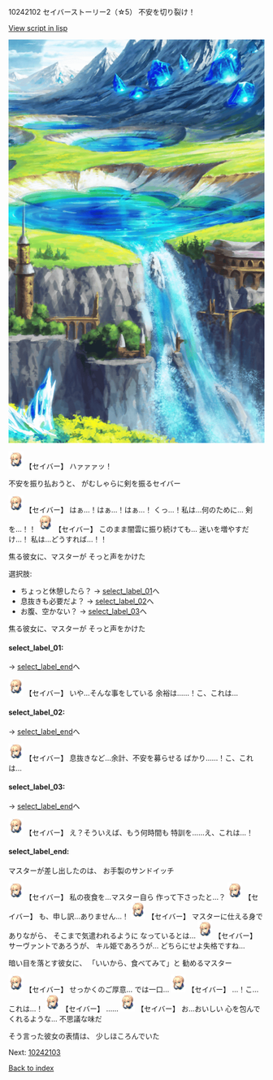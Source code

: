 10242102 セイバーストーリー2（☆5） 不安を切り裂け！

[View script in lisp](../scripts/10242102.txt)

![highland.png](../images/backgrounds/highland.png)

<img src="../images/units/102421.png" alt="102421.png" height="34"/>
【セイバー】
ハァァァッ！

不安を振り払おうと、
がむしゃらに剣を振るセイバー

<img src="../images/units/102421.png" alt="102421.png" height="34"/>
【セイバー】
はぁ…！はぁ…！はぁ…！
くっ…！私は…何のために…
剣を…！！

<img src="../images/units/102421.png" alt="102421.png" height="34"/>
【セイバー】
このまま闇雲に振り続けても…
迷いを増やすだけ…！
私は…どうすれば…！！

焦る彼女に、マスターが
そっと声をかけた

選択肢:
- ちょっと休憩したら？ → [select_label_01](#select_label_01)へ
- 息抜きも必要だよ？ → [select_label_02](#select_label_02)へ
- お腹、空かない？ → [select_label_03](#select_label_03)へ

焦る彼女に、マスターが
そっと声をかけた

#### select_label_01:
 → [select_label_end](#select_label_end)へ

<img src="../images/units/102421.png" alt="102421.png" height="34"/>
【セイバー】
いや…そんな事をしている
余裕は……！こ、これは…

#### select_label_02:
 → [select_label_end](#select_label_end)へ

<img src="../images/units/102421.png" alt="102421.png" height="34"/>
【セイバー】
息抜きなど…余計、不安を募らせる
ばかり……！こ、これは…

#### select_label_03:
 → [select_label_end](#select_label_end)へ

<img src="../images/units/102421.png" alt="102421.png" height="34"/>
【セイバー】
え？そういえば、もう何時間も
特訓を……え、これは…！

#### select_label_end:

マスターが差し出したのは、
お手製のサンドイッチ

<img src="../images/units/102421.png" alt="102421.png" height="34"/>
【セイバー】
私の夜食を…マスター自ら
作って下さったと…？

<img src="../images/units/102421.png" alt="102421.png" height="34"/>
【セイバー】
も、申し訳…ありません…！

<img src="../images/units/102421.png" alt="102421.png" height="34"/>
【セイバー】
マスターに仕える身でありながら、
そこまで気遣われるように
なっているとは…

<img src="../images/units/102421.png" alt="102421.png" height="34"/>
【セイバー】
サーヴァントであろうが、
キル姫であろうが…
どちらにせよ失格ですね…

暗い目を落とす彼女に、
「いいから、食べてみて」と
勧めるマスター

<img src="../images/units/102421.png" alt="102421.png" height="34"/>
【セイバー】
せっかくのご厚意…
では一口…

<img src="../images/units/102421.png" alt="102421.png" height="34"/>
【セイバー】
…！こ…これは…！

<img src="../images/units/102421.png" alt="102421.png" height="34"/>
【セイバー】
……

<img src="../images/units/102421.png" alt="102421.png" height="34"/>
【セイバー】
お…おいしい
心を包んでくれるような…
不思議な味だ

そう言った彼女の表情は、
少しほころんでいた

Next: [10242103](10242103.md)

[Back to index](index.md)
